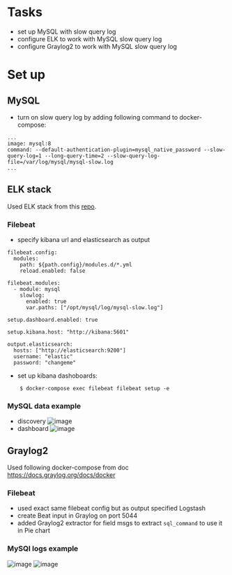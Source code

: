 # Tasks
* set up MySQL with slow query log
* configure ELK to work with MySQL slow query log
* configure Graylog2 to work with MySQL slow query log

# Set up

## MySQL
* turn on slow query log by adding following command to docker-compose:
```
...
image: mysql:8
command: --default-authentication-plugin=mysql_native_password --slow-query-log=1 --long-query-time=2 --slow-query-log-file=/var/log/mysql/mysql-slow.log
...
```


## ELK stack

Used ELK stack from this [repo](https://github.com/deviantony/docker-elk).

### Filebeat

* specify kibana url and elasticsearch as output
```
filebeat.config:
  modules:
    path: ${path.config}/modules.d/*.yml
    reload.enabled: false

filebeat.modules:
  - module: mysql
    slowlog:
      enabled: true
      var.paths: ["/opt/mysql/log/mysql-slow.log"]

setup.dashboard.enabled: true

setup.kibana.host: "http://kibana:5601"

output.elasticsearch:
  hosts: ["http://elasticsearch:9200"]
  username: "elastic"
  password: "changeme"
```
* set up kibana dashoboards:
```
    $ docker-compose exec filebeat filebeat setup -e
```

### MySQL data example

* discovery
![image](https://user-images.githubusercontent.com/19594637/147392435-cb5b5e63-9ec3-4e68-a310-15825b5dd99f.png)
* dashboard
![image](https://user-images.githubusercontent.com/19594637/147392427-8c7d19ee-f622-4dc6-9640-4dc0b685e873.png)


## Graylog2

Used following docker-compose from doc https://docs.graylog.org/docs/docker

### Filebeat

* used exact same filebeat config but as output specified Logstash
* create Beat input in Graylog on port 5044
* added Graylog2 extractor for field msgs to extract `sql_command` to use it in Pie chart

### MySQl logs example

![image](https://user-images.githubusercontent.com/19594637/147406742-1ba4e8cf-ebb5-49cc-bc0b-959a1d3c756a.png)
![image](https://user-images.githubusercontent.com/19594637/147407104-6801fd49-6db9-4504-8ffa-f0d504e5b420.png)
